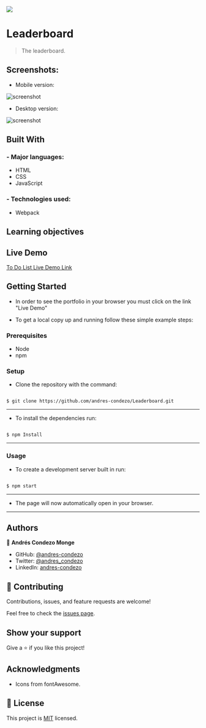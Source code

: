 ![](https://img.shields.io/badge/Microverse-blueviolet)

# Leaderboard

>	The leaderboard. 

## Screenshots:

- Mobile version:

![screenshot](./src/img/screenshot-mobile.png)

- Desktop version:

![screenshot](./src/img/screenshot-desktop.png)

## Built With

### - Major languages:
  - HTML
  - CSS
  - JavaScript
### - Technologies used:
  - Webpack

## Learning objectives


## Live Demo

[To Do List Live Demo Link](https://andres-condezo.github.io/Leaderboard/dist/)

## Getting Started

- In order to see the portfolio in your browser you must click on the link "Live Demo"

- To get a local copy up and running follow these simple example steps:

### Prerequisites
  - Node
  - npm

### Setup

- Clone the repository with the command:

<code>
$ git clone https://github.com/andres-condezo/Leaderboard.git
</code>

---


- To install the dependencies run: 

<code>
$ npm Install
</code>

---

### Usage

- To create a development server built in run:

<code>
$ npm start
</code>

---

- The page will now automatically open in your browser. 

---

## Authors

👤 **Andrés Condezo Monge**

- GitHub: [@andres-condezo](https://github.com/andres-condezo)
- Twitter: [@andres_condezo](https://twitter.com/andres_condezo)
- LinkedIn: [andres-condezo](https://linkedin.com/in/andres-condezo)

## 🤝 Contributing

Contributions, issues, and feature requests are welcome!

Feel free to check the [issues page](../../issues/).

## Show your support

Give a ⭐️ if you like this project!

## Acknowledgments

- Icons from fontAwesome.

## 📝 License

This project is [MIT](./MIT.md) licensed.

